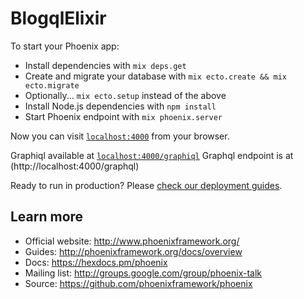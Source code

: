 # BlogqlElixir

To start your Phoenix app:

  * Install dependencies with `mix deps.get`
  * Create and migrate your database with `mix ecto.create && mix ecto.migrate`
  * Optionally... `mix ecto.setup` instead of the above
  * Install Node.js dependencies with `npm install`
  * Start Phoenix endpoint with `mix phoenix.server`

Now you can visit [`localhost:4000`](http://localhost:4000) from your browser.

Graphiql available at [`localhost:4000/graphiql`](http://localhost:4000/graphiql)
Graphql endpoint is at (http://localhost:4000/graphql)

Ready to run in production? Please [check our deployment guides](http://www.phoenixframework.org/docs/deployment).

## Learn more

  * Official website: http://www.phoenixframework.org/
  * Guides: http://phoenixframework.org/docs/overview
  * Docs: https://hexdocs.pm/phoenix
  * Mailing list: http://groups.google.com/group/phoenix-talk
  * Source: https://github.com/phoenixframework/phoenix
